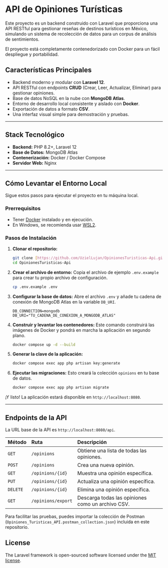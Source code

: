 # API de Opiniones Turísticas

Este proyecto es un backend construido con Laravel que proporciona una API RESTful para gestionar reseñas de destinos turísticos en México, simulando un sistema de recolección de datos para un corpus de análisis de sentimientos.

El proyecto está completamente contenedorizado con Docker para un fácil despliegue y portabilidad.

## Características Principales

-   Backend moderno y modular con **Laravel 12**.
-   API RESTful con endpoints **CRUD** (Crear, Leer, Actualizar, Eliminar) para gestionar opiniones.
-   Base de datos NoSQL en la nube con **MongoDB Atlas**.
-   Entorno de desarrollo local consistente y aislado con **Docker**.
-   Exportación de datos a formato **CSV**.
-   Una interfaz visual simple para demostración y pruebas.

---

## Stack Tecnológico

-   **Backend:** PHP 8.2+, Laravel 12
-   **Base de Datos:** MongoDB Atlas
-   **Contenerización:** Docker / Docker Compose
-   **Servidor Web:** Nginx

---

## Cómo Levantar el Entorno Local

Sigue estos pasos para ejecutar el proyecto en tu máquina local.

### Prerrequisitos

-   Tener [Docker](https://www.docker.com/products/docker-desktop/) instalado y en ejecución.
-   En Windows, se recomienda usar [WSL2](https://learn.microsoft.com/es-es/windows/wsl/install).

### Pasos de Instalación

1.  **Clonar el repositorio:**
    ```bash
    git clone [https://github.com/UzielLujan/OpinionesTuristicas-Api.git](https://github.com/UzielLujan/OpinionesTuristicas-Api.git)
    cd OpinionesTuristicas-Api
    ```

2.  **Crear el archivo de entorno:**
    Copia el archivo de ejemplo `.env.example` para crear tu propio archivo de configuración.
    ```bash
    cp .env.example .env
    ```

3.  **Configurar la base de datos:**
    Abre el archivo `.env` y añade tu cadena de conexión de MongoDB Atlas en la variable `DB_URI`.
    ```
    DB_CONNECTION=mongodb
    DB_URI="TU_CADENA_DE_CONEXION_A_MONGODB_ATLAS"
    ```

4.  **Construir y levantar los contenedores:**
    Este comando construirá las imágenes de Docker y pondrá en marcha la aplicación en segundo plano.
    ```bash
    docker compose up -d --build
    ```

5.  **Generar la clave de la aplicación:**
    ```bash
    docker compose exec app php artisan key:generate
    ```

6.  **Ejecutar las migraciones:**
    Esto creará la colección `opinions` en tu base de datos.
    ```bash
    docker compose exec app php artisan migrate
    ```

¡Y listo! La aplicación estará disponible en `http://localhost:8080`.

---

## Endpoints de la API

La URL base de la API es `http://localhost:8080/api`.

| Método | Ruta                     | Descripción                               |
| :----- | :----------------------- | :---------------------------------------- |
| `GET`  | `/opinions`              | Obtiene una lista de todas las opiniones. |
| `POST` | `/opinions`              | Crea una nueva opinión.                   |
| `GET`  | `/opinions/{id}`         | Muestra una opinión específica.           |
| `PUT`  | `/opinions/{id}`         | Actualiza una opinión específica.         |
| `DELETE`| `/opinions/{id}`         | Elimina una opinión específica.           |
| `GET`  | `/opinions/export`       | Descarga todas las opiniones como un archivo CSV. |

Para facilitar las pruebas, puedes importar la colección de Postman (`Opiniones_Turisticas_API.postman_collection.json`) incluida en este repositorio.

## License

The Laravel framework is open-sourced software licensed under the [MIT license](https://opensource.org/licenses/MIT).
